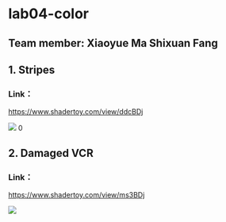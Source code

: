 # lab04-color

## Team member: Xiaoyue Ma Shixuan Fang

## 1. Stripes

### Link：
https://www.shadertoy.com/view/ddcBDj

![](stripes.gif)
0
## 2. Damaged VCR
### Link：
https://www.shadertoy.com/view/ms3BDj

![](vcr.gif)
